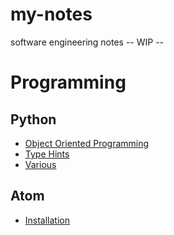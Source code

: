 # my-notes
software engineering notes 
-- WIP --


# **Programming**
## **Python**
- [Object Oriented Programming](https://github.com/limunglazba/my-notes/blob/master/topics/Python.md#class-variables)
- [Type Hints](https://github.com/limunglazba/my-notes/blob/master/topics/Python.md#type-hints)
- [Various](https://github.com/limunglazba/my-notes/blob/master/topics/Python.md#various)

## **Atom**
- [Installation](https://github.com/limunglazba/my-notes/blob/master/topics/Atom.md#installation)

